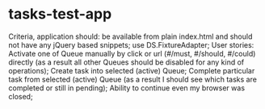 tasks-test-app
==============

Criteria, application should:  be available from plain index.html and should not have any jQuery based snippets; use DS.FixtureAdapter; User stories:  Activate one of Queue manually by click or url (#/must, #/should, #/could) directly (as a result all other Queues should be disabled for any kind of operations); Create task into selected (active) Queue; Complete particular task from selected (active) Queue (as a result I should see which tasks are completed or still in pending); Ability to continue even my browser was closed; 
